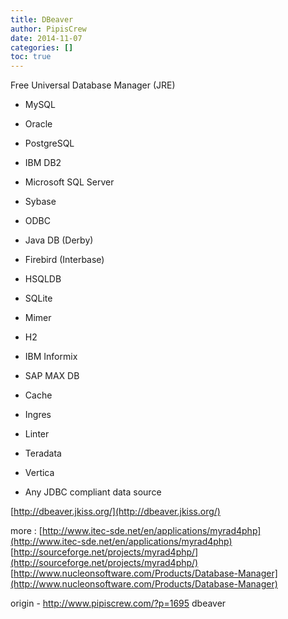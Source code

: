 ```yaml
---
title: DBeaver
author: PipisCrew
date: 2014-11-07
categories: []
toc: true
---
```


Free Universal Database Manager (JRE)

*   MySQL

*   Oracle

*   PostgreSQL

*   IBM DB2

*   Microsoft SQL Server

*   Sybase

*   ODBC

*   Java DB (Derby)

*   Firebird (Interbase)

*   HSQLDB

*   SQLite

*   Mimer

*   H2

*   IBM Informix

*   SAP MAX DB

*   Cache

*   Ingres

*   Linter

*   Teradata

*   Vertica

*   Any JDBC compliant data source

[http://dbeaver.jkiss.org/](http://dbeaver.jkiss.org/) 

more :
[http://www.itec-sde.net/en/applications/myrad4php](http://www.itec-sde.net/en/applications/myrad4php)
[http://sourceforge.net/projects/myrad4php/](http://sourceforge.net/projects/myrad4php/)
[http://www.nucleonsoftware.com/Products/Database-Manager](http://www.nucleonsoftware.com/Products/Database-Manager)

origin - http://www.pipiscrew.com/?p=1695 dbeaver
